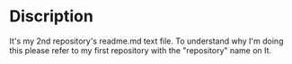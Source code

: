 # Discription
It's my 2nd repository's readme.md text file. To understand why I'm doing this please refer to my first repository with the "repository" name on It.